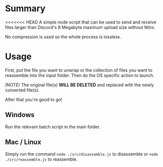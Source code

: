 # Summary
<<<<<<< HEAD
A simple node script that can be used to send and receive files larger than Discord's 8 Megabyte maximum upload size without Nitro.

No compression is used so the whole process is lossless.



# Usage
First, put the file you want to unwrap or the collection of files you want to reassemble into the input folder.
Then do the OS specific action to launch.

(NOTE) The original file(s) **WILL BE DELETED** and replaced with the newly converted file(s).

After that you're good to go!

## Windows
Run the relevant batch script in the main folder.

## Mac / Linux
Simply run the command `node ./src/disassemble.js` to disassemble or `node ./src/reassemble.js` to reassemble.
